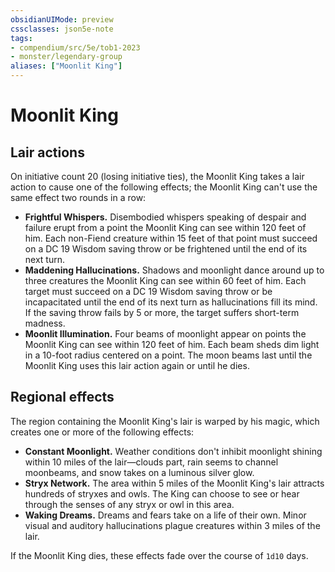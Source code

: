 ```yaml
---
obsidianUIMode: preview
cssclasses: json5e-note
tags:
- compendium/src/5e/tob1-2023
- monster/legendary-group
aliases: ["Moonlit King"]
---
```

# Moonlit King

## Lair actions


On initiative count 20 (losing initiative ties), the Moonlit King takes a lair action to cause one of the following effects; the Moonlit King can't use the same effect two rounds in a row:

- **Frightful Whispers.** Disembodied whispers speaking of despair and failure erupt from a point the Moonlit King can see within 120 feet of him. Each non-Fiend creature within 15 feet of that point must succeed on a DC 19 Wisdom saving throw or be frightened until the end of its next turn.  
- **Maddening Hallucinations.** Shadows and moonlight dance around up to three creatures the Moonlit King can see within 60 feet of him. Each target must succeed on a DC 19 Wisdom saving throw or be incapacitated until the end of its next turn as hallucinations fill its mind. If the saving throw fails by 5 or more, the target suffers short-term madness.  
- **Moonlit Illumination.** Four beams of moonlight appear on points the Moonlit King can see within 120 feet of him. Each beam sheds dim light in a 10-foot radius centered on a point. The moon beams last until the Moonlit King uses this lair action again or until he dies.  

## Regional effects


The region containing the Moonlit King's lair is warped by his magic, which creates one or more of the following effects:

- **Constant Moonlight.** Weather conditions don't inhibit moonlight shining within 10 miles of the lair—clouds part, rain seems to channel moonbeams, and snow takes on a luminous silver glow.  
- **Stryx Network.** The area within 5 miles of the Moonlit King's lair attracts hundreds of stryxes and owls. The King can choose to see or hear through the senses of any stryx or owl in this area.  
- **Waking Dreams.** Dreams and fears take on a life of their own. Minor visual and auditory hallucinations plague creatures within 3 miles of the lair.  

If the Moonlit King dies, these effects fade over the course of `1d10` days.